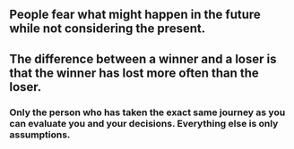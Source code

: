 ## People fear what might happen in the future while not considering the present.

## The difference between a winner and a loser is that the winner has lost more often than the loser.

### Only the person who has taken the exact same journey as you can evaluate you and your decisions. Everything else is only assumptions.